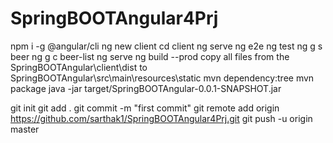 # SpringBOOTAngular4Prj

npm i -g @angular/cli
ng new client
cd client
ng serve
ng e2e
ng test
ng g s beer
ng g c beer-list
ng serve
ng build --prod
copy all files from the SpringBOOTAngular\client\dist to SpringBOOTAngular\src\main\resources\static
mvn dependency:tree
mvn package
java -jar target/SpringBOOTAngular-0.0.1-SNAPSHOT.jar


git init
git add .
git commit -m "first commit"
git remote add origin https://github.com/sarthak1/SpringBOOTAngular4Prj.git
git push -u origin master
